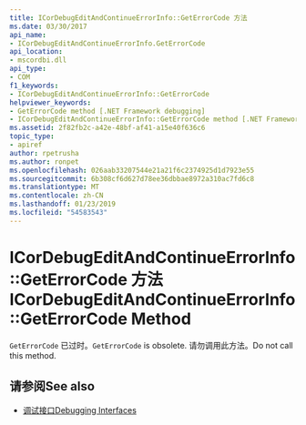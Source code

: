 ```yaml
---
title: ICorDebugEditAndContinueErrorInfo::GetErrorCode 方法
ms.date: 03/30/2017
api_name:
- ICorDebugEditAndContinueErrorInfo.GetErrorCode
api_location:
- mscordbi.dll
api_type:
- COM
f1_keywords:
- ICorDebugEditAndContinueErrorInfo::GetErrorCode
helpviewer_keywords:
- GetErrorCode method [.NET Framework debugging]
- ICorDebugEditAndContinueErrorInfo::GetErrorCode method [.NET Framework debugging]
ms.assetid: 2f82fb2c-a42e-48bf-af41-a15e40f636c6
topic_type:
- apiref
author: rpetrusha
ms.author: ronpet
ms.openlocfilehash: 026aab33207544e21a21f6c2374925d1d7923e55
ms.sourcegitcommit: 6b308cf6d627d78ee36dbbae8972a310ac7fd6c8
ms.translationtype: MT
ms.contentlocale: zh-CN
ms.lasthandoff: 01/23/2019
ms.locfileid: "54583543"
---
```

# <a name="icordebugeditandcontinueerrorinfogeterrorcode-method"></a><span data-ttu-id="2bff9-102">ICorDebugEditAndContinueErrorInfo::GetErrorCode 方法</span><span class="sxs-lookup"><span data-stu-id="2bff9-102">ICorDebugEditAndContinueErrorInfo::GetErrorCode Method</span></span>
<span data-ttu-id="2bff9-103">`GetErrorCode` 已过时。</span><span class="sxs-lookup"><span data-stu-id="2bff9-103">`GetErrorCode` is obsolete.</span></span> <span data-ttu-id="2bff9-104">请勿调用此方法。</span><span class="sxs-lookup"><span data-stu-id="2bff9-104">Do not call this method.</span></span>  
  
## <a name="see-also"></a><span data-ttu-id="2bff9-105">请参阅</span><span class="sxs-lookup"><span data-stu-id="2bff9-105">See also</span></span>
- [<span data-ttu-id="2bff9-106">调试接口</span><span class="sxs-lookup"><span data-stu-id="2bff9-106">Debugging Interfaces</span></span>](../../../../docs/framework/unmanaged-api/debugging/debugging-interfaces.md)
